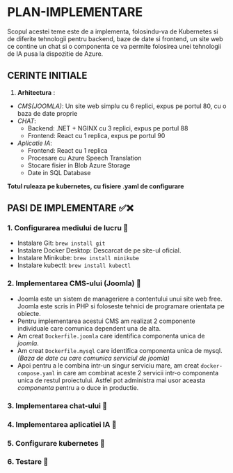 # PLAN-IMPLEMENTARE

Scopul acestei teme este de a implementa, folosindu-va de Kubernetes si de diferite tehnologii pentru backend, baze de date si frontend, un site web ce contine un chat si o componenta ce va permite folosirea unei tehnologii de IA pusa la dispozitie de Azure.

## CERINTE INITIALE

1. **Arhitectura** :

-   *CMS(JOOMLA)*: Un site web simplu cu 6 replici, expus pe portul 80, cu o baza de date proprie
-   *CHAT*: 
    - Backend: .NET + NGINX cu 3 replici, expus pe portul 88
    - Frontend: React cu 1 replica, expus pe portul 90
-   *Aplicatie IA*: 
    - Frontend: React cu 1 replica
    - Procesare cu Azure Speech Translation 
    - Stocare fisier in Blob Azure Storage 
    - Date in SQL Database

**Totul ruleaza pe kubernetes, cu fisiere .yaml de configurare**

## PASI DE IMPLEMENTARE ✅❌
     
      

### 1. Configurarea mediului de lucru 📌

- Instalare Git: `brew install git`
- Instalare Docker Desktop: Descarcat de pe site-ul oficial.
- Instalare Minikube: `brew install minikube`
- Instalare kubectl: `brew install kubectl`

### 2. Implementarea CMS-ului (Joomla) 📌

- Joomla este un sistem de manageriere a contentului unui site web free. Joomla este scris in PHP si foloseste tehnici de programare orientata pe obiecte.
- Pentru implementarea acestui CMS am realizat 2 componente individuale care comunica dependent una de alta. 
- Am creat `Dockerfile.joomla` care identifica componenta unica de *joomla*.
- Am creat `Dockerfile.mysql` care identifica componenta unica de mysql. *(Baza de date cu care comunica serviciul de joomla)*
- Apoi pentru a le combina intr-un singur serviciu mare, am creat `docker-compose.yaml` in care am combinat aceste 2 servicii intr-o componenta unica de restul proiectului. Astfel pot administra mai usor aceasta *componenta* pentru a o duce in productie.

### 3. Implementarea chat-ului 📌
### 4. Implementarea aplicatiei IA 📌
### 5. Configurare kubernetes 📌
### 6. Testare 📌